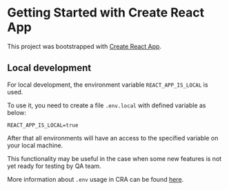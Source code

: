 # Getting Started with Create React App

This project was bootstrapped with [Create React App](https://github.com/facebook/create-react-app).

## Local development

For local development, the environment variable `REACT_APP_IS_LOCAL` is used.

To use it, you need to create a file `.env.local` with defined variable as below:

```env
REACT_APP_IS_LOCAL=true
```

After that all environments will have an access to the specified variable on your local machine.

This functionality may be useful in the case when some new features is not yet ready for testing by QA team.

More information about `.env` usage in CRA can be found [here](https://create-react-app.dev/docs/adding-custom-environment-variables/#what-other-env-files-can-be-used).
